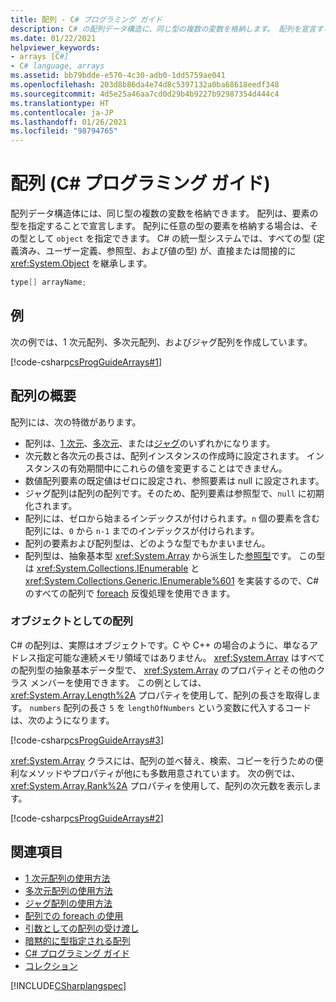 ```yaml
---
title: 配列 - C# プログラミング ガイド
description: C# の配列データ構造に、同じ型の複数の変数を格納します。 配列を宣言するには、型を指定するか、任意の型を格納する場合は Object を指定します。
ms.date: 01/22/2021
helpviewer_keywords:
- arrays [C#]
- C# language, arrays
ms.assetid: bb79bdde-e570-4c30-adb0-1dd5759ae041
ms.openlocfilehash: 203d8b86da4e74d8c5397132a0ba68618eedf348
ms.sourcegitcommit: 4d5e25a46aa7cd0d29b4b9227b92987354d444c4
ms.translationtype: HT
ms.contentlocale: ja-JP
ms.lasthandoff: 01/26/2021
ms.locfileid: "98794765"
---
```

# <a name="arrays-c-programming-guide"></a>配列 (C# プログラミング ガイド)

配列データ構造体には、同じ型の複数の変数を格納できます。 配列は、要素の型を指定することで宣言します。 配列に任意の型の要素を格納する場合は、その型として `object` を指定できます。 C# の統一型システムでは、すべての型 (定義済み、ユーザー定義、参照型、および値の型) が、直接または間接的に <xref:System.Object> を継承します。

```csharp
type[] arrayName;
```

## <a name="example"></a>例

次の例では、1 次元配列、多次元配列、およびジャグ配列を作成しています。

[!code-csharp[csProgGuideArrays#1](~/samples/snippets/csharp/VS_Snippets_VBCSharp/csProgGuideArrays/CS/Arrays.cs#1)]

## <a name="array-overview"></a>配列の概要

配列には、次の特徴があります。

- 配列は、[1 次元](single-dimensional-arrays.md)、[多次元](multidimensional-arrays.md)、または[ジャグ](jagged-arrays.md)のいずれかになります。
- 次元数と各次元の長さは、配列インスタンスの作成時に設定されます。 インスタンスの有効期間中にこれらの値を変更することはできません。
- 数値配列要素の既定値はゼロに設定され、参照要素は null に設定されます。
- ジャグ配列は配列の配列です。そのため、配列要素は参照型で、`null` に初期化されます。
- 配列には、ゼロから始まるインデックスが付けられます。`n` 個の要素を含む配列には、`0` から `n-1` までのインデックスが付けられます。
- 配列の要素および配列型は、どのような型でもかまいません。
- 配列型は、抽象基本型 <xref:System.Array> から派生した[参照型](../../language-reference/keywords/reference-types.md)です。 この型は <xref:System.Collections.IEnumerable> と <xref:System.Collections.Generic.IEnumerable%601> を実装するので、C# のすべての配列で [foreach](../../language-reference/keywords/foreach-in.md) 反復処理を使用できます。

### <a name="arrays-as-objects"></a>オブジェクトとしての配列

C# の配列は、実際はオブジェクトです。C や C++ の場合のように、単なるアドレス指定可能な連続メモリ領域ではありません。 <xref:System.Array> はすべての配列型の抽象基本データ型で、 <xref:System.Array> のプロパティとその他のクラス メンバーを使用できます。 この例としては、<xref:System.Array.Length%2A> プロパティを使用して、配列の長さを取得します。 `numbers` 配列の長さ `5` を `lengthOfNumbers` という変数に代入するコードは、次のようになります。

[!code-csharp[csProgGuideArrays#3](~/samples/snippets/csharp/VS_Snippets_VBCSharp/csProgGuideArrays/CS/Arrays.cs#3)]

<xref:System.Array> クラスには、配列の並べ替え、検索、コピーを行うための便利なメソッドやプロパティが他にも多数用意されています。 次の例では、<xref:System.Array.Rank%2A> プロパティを使用して、配列の次元数を表示します。

[!code-csharp[csProgGuideArrays#2](~/samples/snippets/csharp/VS_Snippets_VBCSharp/csProgGuideArrays/CS/Arrays.cs#2)]

## <a name="see-also"></a>関連項目

- [1 次元配列の使用方法](single-dimensional-arrays.md)
- [多次元配列の使用方法](multidimensional-arrays.md)
- [ジャグ配列の使用方法](jagged-arrays.md)
- [配列での foreach の使用](using-foreach-with-arrays.md)
- [引数としての配列の受け渡し](passing-arrays-as-arguments.md)
- [暗黙的に型指定される配列](implicitly-typed-arrays.md)
- [C# プログラミング ガイド](../index.md)
- [コレクション](../concepts/collections.md)

[!INCLUDE[CSharplangspec](~/includes/csharplangspec-md.md)]
